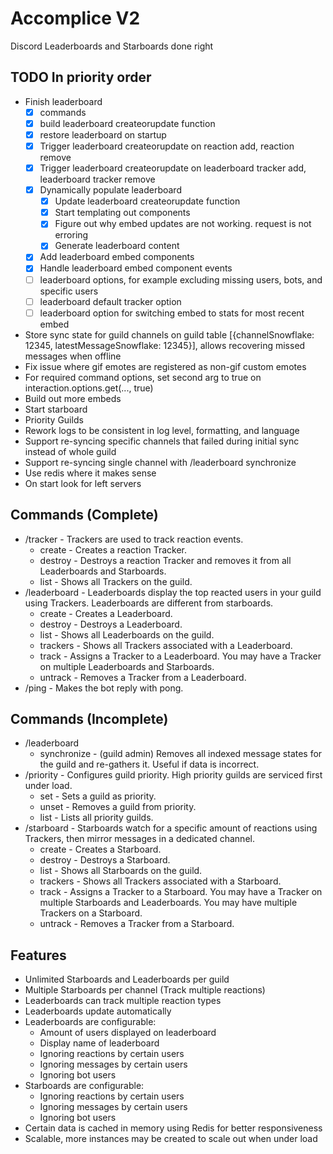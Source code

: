 # Accomplice V2
Discord Leaderboards and Starboards done right

## TODO In priority order
- Finish leaderboard
    - [x] commands
    - [x] build leaderboard createorupdate function
    - [x] restore leaderboard on startup
    - [x] Trigger leaderboard createorupdate on reaction add, reaction remove
    - [x] Trigger leaderboard createorupdate on leaderboard tracker add, leaderboard tracker remove
    - [x] Dynamically populate leaderboard
        - [x] Update leaderboard createorupdate function
        - [x] Start templating out components
        - [x] Figure out why embed updates are not working. request is not erroring
        - [x] Generate leaderboard content
    - [x] Add leaderboard embed components
    - [x] Handle leaderboard embed component events
    - [ ] leaderboard options, for example excluding missing users, bots, and specific users
    - [ ] leaderboard default tracker option
    - [ ] leaderboard option for switching embed to stats for most recent embed
- Store sync state for guild channels on guild table [{channelSnowflake: 12345, latestMessageSnowflake: 12345}], allows recovering missed messages when offline
- Fix issue where gif emotes are registered as non-gif custom emotes
- For required command options, set second arg to true on interaction.options.get<whatever>(..., true)
- Build out more embeds
- Start starboard
- Priority Guilds
- Rework logs to be consistent in log level, formatting, and language
- Support re-syncing specific channels that failed during initial sync instead of whole guild
- Support re-syncing single channel with /leaderboard synchronize
- Use redis where it makes sense
- On start look for left servers

## Commands (Complete)
- /tracker - Trackers are used to track reaction events.
    - create - Creates a reaction Tracker.
    - destroy - Destroys a reaction Tracker and removes it from all Leaderboards and Starboards.
    - list - Shows all Trackers on the guild.
- /leaderboard - Leaderboards display the top reacted users in your guild using Trackers. Leaderboards are different from starboards.
    - create - Creates a Leaderboard.
    - destroy - Destroys a Leaderboard.
    - list - Shows all Leaderboards on the guild.
    - trackers - Shows all Trackers associated with a Leaderboard.
    - track - Assigns a Tracker to a Leaderboard. You may have a Tracker on multiple Leaderboards and Starboards.
    - untrack - Removes a Tracker from a Leaderboard.
- /ping - Makes the bot reply with pong.

## Commands (Incomplete)
- /leaderboard
    - synchronize - (guild admin) Removes all indexed message states for the guild and re-gathers it. Useful if data is incorrect.
- /priority - Configures guild priority. High priority guilds are serviced first under load.
    - set - Sets a guild as priority.
    - unset - Removes a guild from priority.
    - list - Lists all priority guilds.
- /starboard - Starboards watch for a specific amount of reactions using Trackers, then mirror messages in a dedicated channel.
    - create - Creates a Starboard.
    - destroy - Destroys a Starboard.
    - list - Shows all Starboards on the guild.
    - trackers - Shows all Trackers associated with a Starboard.
    - track - Assigns a Tracker to a Starboard. You may have a Tracker on multiple Starboards and Leaderboards. You may have multiple Trackers on a Starboard.
    - untrack - Removes a Tracker from a Starboard.

## Features
- Unlimited Starboards and Leaderboards per guild
- Multiple Starboards per channel (Track multiple reactions)
- Leaderboards can track multiple reaction types
- Leaderboards update automatically
- Leaderboards are configurable:
    - Amount of users displayed on leaderboard
    - Display name of leaderboard
    - Ignoring reactions by certain users
    - Ignoring messages by certain users
    - Ignoring bot users
- Starboards are configurable:
    - Ignoring reactions by certain users
    - Ignoring messages by certain users
    - Ignoring bot users
- Certain data is cached in memory using Redis for better responsiveness
- Scalable, more instances may be created to scale out when under load